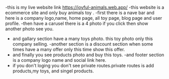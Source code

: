 -this is my live website link    https://joyful-animals.web.app/ 
-this website is a ecommerce site and only buy animals toy . 
-first there is a nave bar and here is a company logo,name, home page, all toy page, blog page and user profile. 
-then have a carusel there is a 4 photo if you click then show another photo see you. 
- and gallary section have a many toys photo. this toy photo only this company selling.
-another section is a discount section when some times have a many offer only this time show this offer. 
- and finally you see products photo and buy this toys. 
-and footer section is a company logo name and social link here. 
- if you don't  loging you don't see private routes.private routes is add products,my toys, and singel products. 